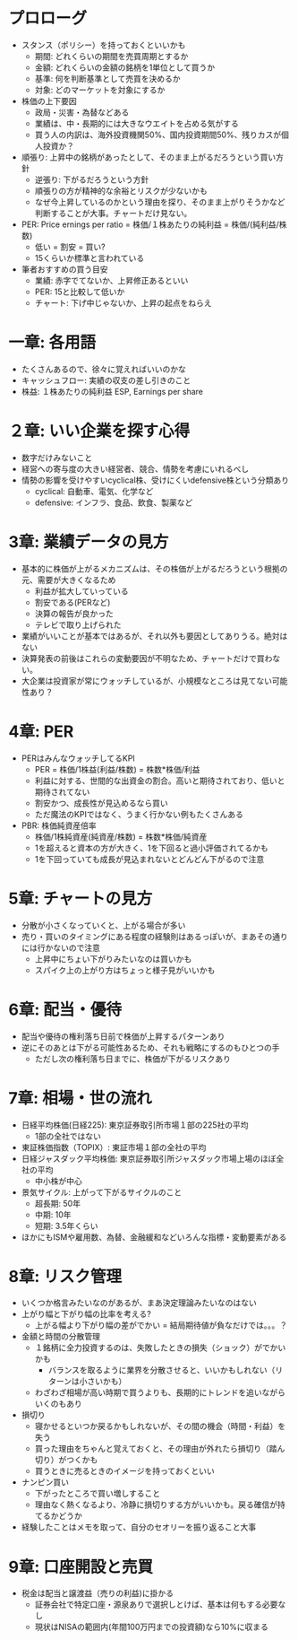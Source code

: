 # プロローグ
* スタンス（ポリシー）を持っておくといいかも
    * 期間: どれくらいの期間を売買周期とするか
    * 金額: どれくらいの金額の銘柄を1単位として買うか
    * 基準: 何を判断基準として売買を決めるか
    * 対象: どのマーケットを対象にするか
* 株価の上下要因
    * 政局・災害・為替などある
    * 業績は、中・長期的には大きなウエイトを占める気がする
    * 買う人の内訳は、海外投資機関50%、国内投資期間50%、残りカスが個人投資か？
* 順張り: 上昇中の銘柄があったとして、そのまま上がるだろうという買い方針
    * 逆張り: 下がるだろうという方針
    * 順張りの方が精神的な余裕とリスクが少ないかも
    * なぜ今上昇しているのかという理由を探り、そのまま上がりそうかなど判断することが大事。チャートだけ見ない。
* PER: Price ernings per ratio = 株価/１株あたりの純利益 = 株価/(純利益/株数)
    * 低い = 割安 = 買い?
    * 15くらいか標準と言われている
* 筆者おすすめの買う目安
    * 業績: 赤字でてないか、上昇修正あるといい
    * PER: 15と比較して低いか
    * チャート: 下げ中じゃないか、上昇の起点をねらえ

# 一章: 各用語
* たくさんあるので、徐々に覚えればいいのかな
* キャッシュフロー: 実績の収支の差し引きのこと
* 株益: １株あたりの純利益 ESP, Earnings per share

# ２章: いい企業を探す心得
* 数字だけみないこと
* 経営への寄与度の大きい経営者、競合、情勢を考慮にいれるべし
* 情勢の影響を受けやすいcyclical株、受けにくいdefensive株という分類あり
    * cyclical: 自動車、電気、化学など
    * defensive: インフラ、食品、飲食、製薬など

# 3章: 業績データの見方
* 基本的に株価が上がるメカニズムは、その株価が上がるだろうという根拠の元、需要が大きくなるため
    * 利益が拡大していっている
    * 割安である(PERなど)    
    * 決算の報告が良かった
    * テレビで取り上げられた
* 業績がいいことが基本ではあるが、それ以外も要因としてありうる。絶対はない
* 決算発表の前後はこれらの変動要因が不明なため、チャートだけで買わない。
* 大企業は投資家が常にウォッチしているが、小規模なところは見てない可能性あり？

# 4章: PER
* PERはみんなウォッチしてるKPI
    * PER = 株価/1株益(利益/株数) = 株数*株価/利益
    * 利益に対する、世間的な出資金の割合。高いと期待されており、低いと期待されてない
    * 割安かつ、成長性が見込めるなら買い
    * ただ魔法のKPIではなく、うまく行かない例もたくさんある
* PBR: 株価純資産倍率
    * 株価/1株純資産(純資産/株数) = 株数*株価/純資産
    * 1を超えると資本の方が大きく、1を下回ると過小評価されてるかも
    * 1を下回っていても成長が見込まれないとどんどん下がるので注意

# 5章: チャートの見方
* 分散が小さくなっていくと、上がる場合が多い
* 売り・買いのタイミングにある程度の経験則はあるっぽいが、まあその通りには行かないので注意
    * 上昇中にちょい下がりみたいなのは買いかも
    * スパイク上の上がり方はちょっと様子見がいいかも

# 6章: 配当・優待
* 配当や優待の権利落ち日前で株価が上昇するパターンあり
* 逆にそのあとは下がる可能性あるため、それも戦略にするのもひとつの手
    * ただし次の権利落ち日までに、株価が下がるリスクあり

# 7章: 相場・世の流れ
* 日経平均株価(日経225): 東京証券取引所市場１部の225社の平均
    * 1部の全社ではない
* 東証株価指数（TOPIX）: 東証市場１部の全社の平均
* 日経ジャスダック平均株価: 東京証券取引所ジャスダック市場上場のほぼ全社の平均
    * 中小株が中心
* 景気サイクル: 上がって下がるサイクルのこと
    * 超長期: 50年
    * 中期: 10年
    * 短期: 3.5年くらい
* ほかにもISMや雇用数、為替、金融緩和などいろんな指標・変動要素がある

# 8章: リスク管理
* いくつか格言みたいなのがあるが、まあ決定理論みたいなのはない
* 上がり幅と下がり幅の比率を考える?
    * 上がる幅より下がり幅の差がでかい = 結局期待値が負なだけでは。。。？
* 金額と時間の分散管理
    * １銘柄に全力投資するのは、失敗したときの損失（ショック）がでかいかも
       * バランスを取るように業界を分散させると、いいかもしれない（リターンは小さいかも）
    * わざわざ相場が高い時期で買うよりも、長期的にトレンドを追いながらいくのもあり
* 損切り
    * 寝かせるといつか戻るかもしれないが、その間の機会（時間・利益）を失う
    * 買った理由をちゃんと覚えておくと、その理由が外れたら損切り（踏ん切り）がつくかも
    * 買うときに売るときのイメージを持っておくといい
* ナンピン買い
    * 下がったところで買い増しすること
    * 理由なく熱くなるより、冷静に損切りする方がいいかも。戻る確信が持てるかどうか
* 経験したことはメモを取って、自分のセオリーを振り返ること大事

# 9章: 口座開設と売買
* 税金は配当と譲渡益（売りの利益)に掛かる
    * 証券会社で特定口座・源泉ありで選択しとけば、基本は何もする必要なし
    * 現状はNISAの範囲内(年間100万円までの投資額)なら10%に収まる